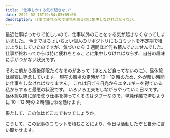 ```yaml
---
title: "仕事しかする気が起きない"
date: 2021-02-16T19:54:05+09:00
description: 仕事で疲れるので疲れを取るのに集中しなければならない。
---
```


最近仕事ばっかりで忙しいので、仕事以外のことをする気が起きなくなってしまいました。
今まではちょいちょい個人のリポジトリにもコミットを不定期で積むようにしていたのですが、気づいたら 3 週間ほど何も積んでいませんでした。
仕事が終わってからは特に疲れをとることに集中しなければならず、自分の趣味に手がつかない状況です。

それに前から飯後即眠たくなるのがあって（ほとんど食ってないのに）、昼休憩は昼寝に専念しています。
現在の職場の定時が 10 - 19 時のため、外が暗い時間に仕事をしなければなりません。
これは日ごろ日光からエネルギーを得ている私からすると最悪の状況です。
いろいろ工夫をしながらやっていく日々です。
昼休憩以降に頭を使う仕事を持ってくるのはタブーなので、単純作業で済むように 10 - 12 時の 2 時間に命を懸けます。

果たして、この体はどこまでもつでしょうか。

こうして、この記事のコミットを積むことにより、今日は活動したぞと自分に言い聞かせます。
